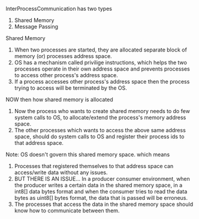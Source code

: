 InterProcessCommunication has two types
1. Shared Memory
2. Message Passing

Shared Memory
1. When two processes are started, they are allocated separate block of memory (or) processes address space.
2. OS has a mechanism called privilige instructions, which helps the two processes operate in their own address space and prevents processes to access other process's address space.
3. If a process accesses other process's address space then the process trying to access will be terminated by the OS.

NOW then how shared memory is allocated
1. Now the process who wants to create shared memory needs to do few system calls to OS, to allocate/extend the process's memory address space.
2. The other processes which wants to access the above same address space, should do system calls to OS and register their process ids to that address space.

Note: OS doesn't govern this shared memory space. which means
1. Processes that registered themselves to that address space can access/write data without any issues.
2. BUT THERE IS AN ISSUE... In a producer consumer environment, when the producer writes a certain data in the shared memory space, in a int8[] data bytes format and when the consumer tries to read the data bytes as uint8[] bytes format, the data that is passed will be erroneus.
3. The processes that access the data in the shared memory space should know how to communicate between them.